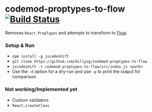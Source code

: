 # codemod-proptypes-to-flow [![Build Status](https://travis-ci.org/billyvg/codemod-proptypes-to-flow.svg?branch=master)](https://travis-ci.org/billyvg/codemod-proptypes-to-flow)
Removes `React.PropTypes` and attempts to transform to [Flow](http://flowtype.org/).

### Setup & Run
  * `npm install -g jscodeshift`
  * `git clone https://github.com/billyvg/codemod-proptypes-to-flow`
  * `jscodeshift -t codemod-proptypes-to-flow/src/index.js <path>`
  * Use the `-d` option for a dry-run and use `-p` to print the output
    for comparison

### Not working/Implemented yet
  * Custom validators
  * `React.createClass`
